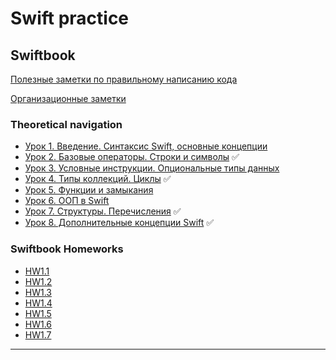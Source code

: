 # Swift practice

## Swiftbook

[Полезные заметки по правильному написанию кода](Swiftbook/Notes_swiftbook/advices.md)

[Организационные заметки](Swiftbook/Notes_swiftbook/org_notes.md)
### Theoretical navigation

- [Урок 1. Введение. Синтаксис Swift, основные концепции](Swiftbook/Part1_Swift/Notes_Swift/swift_1.md) 
- [Урок 2. Базовые операторы. Строки и символы](Swiftbook/Part1_Swift/Notes_Swift/swift_2.md) ✅
- [Урок 3. Условные инструкции. Опциональные типы данных](Swiftbook/Part1_Swift/Notes_Swift/swift_3.md) 
- [Урок 4. Типы коллекций. Циклы](Swiftbook/Part1_Swift/Notes_Swift/swift_4.md) ✅
- [Урок 5. Функции и замыкания](Swiftbook/Part1_Swift/Notes_Swift/swift_5.md)
- [Урок 6. ООП в Swift](Swiftbook/Part1_Swift/Notes_Swift/swift_6.md)
- [Урок 7. Структуры. Перечисления](Swiftbook/Part1_Swift/Notes_Swift/swift_7.md) ✅
- [Урок 8. Дополнительные концепции Swift](Swiftbook/Part1_Swift/Notes_Swift/swift_8.md) ✅


### Swiftbook Homeworks

- [HW1.1](Swiftbook/Part1_Swift/Lessons/Lesson_1.2/HW1.1.playground/Pages)
- [HW1.2](Swiftbook/Part1_Swift/Lessons/Lesson_1.3/HW1.2.playground/Contents.swift)
- [HW1.3](Swiftbook/Part1_Swift/Lessons/Lesson_1.4/HW1.3.playground/Pages)
- [HW1.4](Swiftbook/Part1_Swift/Lessons/Lesson_1.5/HW1.4.playground/Contents.swift)
- [HW1.5](Swiftbook/Part1_Swift/Lessons/Lesson_1.6/HW1.5.playground/Contents.swift)
- [HW1.6](Swiftbook/Part1_Swift/Lessons/Lesson_1.7/HW1.6.playground/Contents.swift)
- [HW1.7](Swiftbook/Part1_Swift/Lessons/Lesson_1.8/HW1.7.playground/Contents.swift)

---